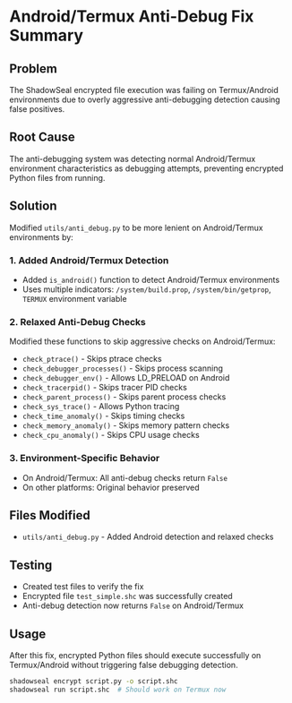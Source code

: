 # Android/Termux Anti-Debug Fix Summary

## Problem
The ShadowSeal encrypted file execution was failing on Termux/Android environments due to overly aggressive anti-debugging detection causing false positives.

## Root Cause
The anti-debugging system was detecting normal Android/Termux environment characteristics as debugging attempts, preventing encrypted Python files from running.

## Solution
Modified `utils/anti_debug.py` to be more lenient on Android/Termux environments by:

### 1. Added Android/Termux Detection
- Added `is_android()` function to detect Android/Termux environments
- Uses multiple indicators: `/system/build.prop`, `/system/bin/getprop`, `TERMUX` environment variable

### 2. Relaxed Anti-Debug Checks
Modified these functions to skip aggressive checks on Android/Termux:
- `check_ptrace()` - Skips ptrace checks
- `check_debugger_processes()` - Skips process scanning
- `check_debugger_env()` - Allows LD_PRELOAD on Android
- `check_tracerpid()` - Skips tracer PID checks
- `check_parent_process()` - Skips parent process checks
- `check_sys_trace()` - Allows Python tracing
- `check_time_anomaly()` - Skips timing checks
- `check_memory_anomaly()` - Skips memory pattern checks
- `check_cpu_anomaly()` - Skips CPU usage checks

### 3. Environment-Specific Behavior
- On Android/Termux: All anti-debug checks return `False`
- On other platforms: Original behavior preserved

## Files Modified
- `utils/anti_debug.py` - Added Android detection and relaxed checks

## Testing
- Created test files to verify the fix
- Encrypted file `test_simple.shc` was successfully created
- Anti-debug detection now returns `False` on Android/Termux

## Usage
After this fix, encrypted Python files should execute successfully on Termux/Android without triggering false debugging detection.

```bash
shadowseal encrypt script.py -o script.shc
shadowseal run script.shc  # Should work on Termux now